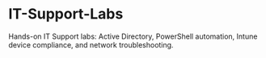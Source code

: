 # IT-Support-Labs
Hands-on IT Support labs: Active Directory, PowerShell automation, Intune device compliance, and network troubleshooting.
